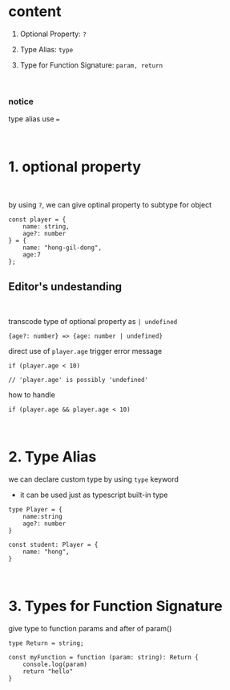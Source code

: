 # content

1. Optional Property: `?`

2. Type Alias: `type`

3. Type for Function Signature: `param, return`

<br>

### notice

type alias use `=`

<br>

# 1. optional property

<br>

by using `?`, we can give optinal property
to subtype for object

```
const player = {
    name: string,
    age?: number
} = {
    name: "hong-gil-dong",
    age:7
};
```

## Editor's undestanding

<br>

transcode type of optional property as `| undefined`

```
{age?: number} => {age: number | undefined}

```

direct use of `player.age` trigger error message

```
if (player.age < 10)

// 'player.age' is possibly 'undefined'

```

how to handle

```
if (player.age && player.age < 10)
```

<br>

# 2. Type Alias

we can declare custom type by using `type` keyword

- it can be used just as typescript built-in type

```
type Player = {
    name:string
    age?: number
}

const student: Player = {
    name: "hong",
}
```

<br>

# 3. Types for Function Signature

give type to function params and after of param()

```
type Return = string;

const myFunction = function (param: string): Return {
    console.log(param)
    return "hello"
}
```

<br>
